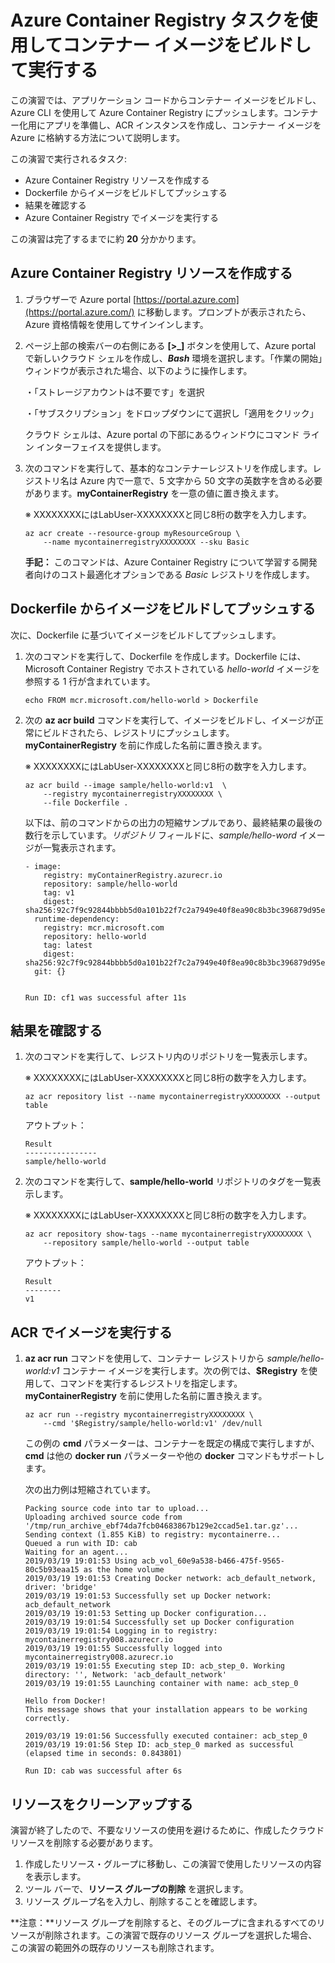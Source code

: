  # Azure Container Registry タスクを使用してコンテナー イメージをビルドして実行する

 

 この演習では、アプリケーション コードからコンテナー イメージをビルドし、Azure CLI を使用して Azure Container Registry にプッシュします。コンテナー化用にアプリを準備し、ACR インスタンスを作成し、コンテナー イメージを Azure に格納する方法について説明します。

 この演習で実行されるタスク:

 - Azure Container Registry リソースを作成する
 - Dockerfile からイメージをビルドしてプッシュする
 - 結果を確認する
 - Azure Container Registry でイメージを実行する

 この演習は完了するまでに約 **20** 分かかります。

 ## Azure Container Registry リソースを作成する

 1. ブラウザーで Azure portal [https://portal.azure.com](https://portal.azure.com/) に移動します。プロンプトが表示されたら、Azure 資格情報を使用してサインインします。

 2. ページ上部の検索バーの右側にある **[>_]** ボタンを使用して、Azure portal で新しいクラウド シェルを作成し、***Bash*** 環境を選択します。「作業の開始」ウィンドウが表示された場合、以下のように操作します。

     ・「ストレージアカウントは不要です」を選択

     ・「サブスクリプション」をドロップダウンにて選択し「適用をクリック」

     クラウド シェルは、Azure portal の下部にあるウィンドウにコマンド ライン インターフェイスを提供します。

 3. 次のコマンドを実行して、基本的なコンテナーレジストリを作成します。レジストリ名は Azure 内で一意で、5 文字から 50 文字の英数字を含める必要があります。**myContainerRegistry** を一意の値に置き換えます。

    ※ XXXXXXXXにはLabUser-XXXXXXXXと同じ8桁の数字を入力します。

    ```
    az acr create --resource-group myResourceGroup \
        --name mycontainerregistryXXXXXXXX --sku Basic
    ```

    

     **手記：** このコマンドは、Azure Container Registry について学習する開発者向けのコスト最適化オプションである *Basic* レジストリを作成します。

 ## Dockerfile からイメージをビルドしてプッシュする

 

 次に、Dockerfile に基づいてイメージをビルドしてプッシュします。

 1. 次のコマンドを実行して、Dockerfile を作成します。Dockerfile には、Microsoft Container Registry でホストされている *hello-world* イメージを参照する 1 行が含まれています。

    ```
    echo FROM mcr.microsoft.com/hello-world > Dockerfile
    ```

    

 2. 次の **az acr build** コマンドを実行して、イメージをビルドし、イメージが正常にビルドされたら、レジストリにプッシュします。**myContainerRegistry** を前に作成した名前に置き換えます。

    ※ XXXXXXXXにはLabUser-XXXXXXXXと同じ8桁の数字を入力します。

    ```
    az acr build --image sample/hello-world:v1  \
        --registry mycontainerregistryXXXXXXXX \
        --file Dockerfile .
    ```

    

    以下は、前のコマンドからの出力の短縮サンプルであり、最終結果の最後の数行を示しています。*リポジトリ* フィールドに、*sample/hello-word* イメージが一覧表示されます。

    ```
    - image:
        registry: myContainerRegistry.azurecr.io
        repository: sample/hello-world
        tag: v1
        digest: sha256:92c7f9c92844bbbb5d0a101b22f7c2a7949e40f8ea90c8b3bc396879d95e899a
      runtime-dependency:
        registry: mcr.microsoft.com
        repository: hello-world
        tag: latest
        digest: sha256:92c7f9c92844bbbb5d0a101b22f7c2a7949e40f8ea90c8b3bc396879d95e899a
      git: {}
    
    
    Run ID: cf1 was successful after 11s
    ```

    

 ## 結果を確認する

 

 1. 次のコマンドを実行して、レジストリ内のリポジトリを一覧表示します。

    ※ XXXXXXXXにはLabUser-XXXXXXXXと同じ8桁の数字を入力します。

    ```
    az acr repository list --name mycontainerregistryXXXXXXXX --output table
    ```

    

    アウトプット：

    ```
    Result
    ----------------
    sample/hello-world
    ```

    

 2. 次のコマンドを実行して、**sample/hello-world** リポジトリのタグを一覧表示します。

    ※ XXXXXXXXにはLabUser-XXXXXXXXと同じ8桁の数字を入力します。

    ```
    az acr repository show-tags --name mycontainerregistryXXXXXXXX \
        --repository sample/hello-world --output table
    ```

    

    アウトプット：

    ```
    Result
    --------
    v1
    ```

    

 ## ACR でイメージを実行する

 

 1. **az acr run** コマンドを使用して、コンテナー レジストリから *sample/hello-world:v1* コンテナー イメージを実行します。次の例では、**$Registry** を使用して、コマンドを実行するレジストリを指定します。**myContainerRegistry** を前に使用した名前に置き換えます。

    ```
    az acr run --registry mycontainerregistryXXXXXXXX \
        --cmd '$Registry/sample/hello-world:v1' /dev/null
    ```

    

    この例の **cmd** パラメーターは、コンテナーを既定の構成で実行しますが、**cmd** は他の **docker run** パラメーターや他の **docker** コマンドもサポートします。

    次の出力例は短縮されています。

    ```
    Packing source code into tar to upload...
    Uploading archived source code from '/tmp/run_archive_ebf74da7fcb04683867b129e2ccad5e1.tar.gz'...
    Sending context (1.855 KiB) to registry: mycontainerre...
    Queued a run with ID: cab
    Waiting for an agent...
    2019/03/19 19:01:53 Using acb_vol_60e9a538-b466-475f-9565-80c5b93eaa15 as the home volume
    2019/03/19 19:01:53 Creating Docker network: acb_default_network, driver: 'bridge'
    2019/03/19 19:01:53 Successfully set up Docker network: acb_default_network
    2019/03/19 19:01:53 Setting up Docker configuration...
    2019/03/19 19:01:54 Successfully set up Docker configuration
    2019/03/19 19:01:54 Logging in to registry: mycontainerregistry008.azurecr.io
    2019/03/19 19:01:55 Successfully logged into mycontainerregistry008.azurecr.io
    2019/03/19 19:01:55 Executing step ID: acb_step_0. Working directory: '', Network: 'acb_default_network'
    2019/03/19 19:01:55 Launching container with name: acb_step_0
    
    Hello from Docker!
    This message shows that your installation appears to be working correctly.
    
    2019/03/19 19:01:56 Successfully executed container: acb_step_0
    2019/03/19 19:01:56 Step ID: acb_step_0 marked as successful (elapsed time in seconds: 0.843801)
    
    Run ID: cab was successful after 6s
    ```

    

 ## リソースをクリーンアップする

 

 演習が終了したので、不要なリソースの使用を避けるために、作成したクラウド リソースを削除する必要があります。

 1. 作成したリソース・グループに移動し、この演習で使用したリソースの内容を表示します。
 2. ツール バーで、**リソース グループの削除** を選択します。
 3. リソース グループ名を入力し、削除することを確認します。

  **注意：**リソース グループを削除すると、そのグループに含まれるすべてのリソースが削除されます。この演習で既存のリソース グループを選択した場合、この演習の範囲外の既存のリソースも削除されます。
